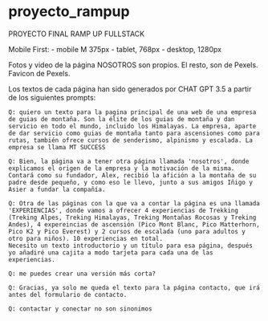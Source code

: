 # proyecto_rampup
PROYECTO FINAL RAMP UP FULLSTACK

Mobile First:
    - mobile M 375px
    - tablet, 768px
    - desktop, 1280px

Fotos y video de la página NOSOTROS son propios. El resto, son de Pexels.
Favicon de Pexels.

Los textos de cada página han sido generados por CHAT GPT 3.5 a partir de los siguientes prompts:

    Q: quiero un texto para la pagina principal de una web de una empresa de guias de montaña. Son la élite de los guias de montaña y dan servicio en todo el mundo, incluido los Himalayas. La empresa, aparte de dar servicio como guias de montaña tanto para ascensiones como para rutas, también ofrece cursos de senderismo, alpinismo y escalada. La empresa se llama MT SUCCESS

    Q: Bien, la página va a tener otra página llamada 'nosotros', donde explicamos el origen de la empresa y la motivación de la misma. Contará como su fundador, Alex, recibió la afición a la montaña de su padre desde pequeño, y como eso le llevo, junto a sus amigos Iñigo y Asier a fundar la compañía.

    Q: Otra de las páginas con la que va a contar la página es una llamada 'EXPERIENCIAS', donde vamos a ofrecer 4 experiencias de Trekking (Treking Alpes, Treking Himalayas, Treking Montañas Rocosas y Treking Andes), 4 expereincias de ascensión (Pico Mont Blanc, Pico Matterhorn, Pico K2 y Pico Everest) y 2 cursos de escalada (uno para adultos y otro para niños). 10 experiencias en total.
    Necesito un texto introductorio y un título para esa página, después yo añadiré una cajita a modo tarjeta para cada una de las experiencias.

    Q: me puedes crear una versión más corta?

    Q: Gracias, ya solo me queda el texto para la página contacto, que irá antes del formulario de contacto.

    Q: contactar y conectar no son sinonimos

